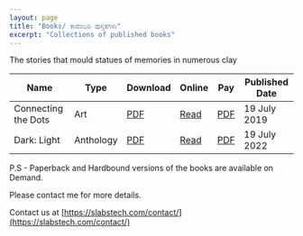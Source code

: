 ```yaml
---
layout: page
title: "Books/ ಕಾದಂಬರಿ ಪುಸ್ತಕಗಳು"
excerpt: "Collections of published books"
---
```

The stories that mould statues of memories in numerous clay

| Name                | Type      | Download                                                      | Online                                               | Pay                                              | Published Date |
|---------------------|-----------|---------------------------------------------------------------|------------------------------------------------------|--------------------------------------------------|----------------|
| Connecting the Dots | Art       | [PDF](https://gaganyatri.com/assets/pdf/ctd_vol_1.PDF)        | [Read](https://slabstech.com/connectingthedots.com/) | [PDF](https://buy.stripe.com/00g3fZf6E5C27Is8wC) | 19 July 2019   |
| Dark: Light         | Anthology | [PDF](https://gaganyatri.com/assets/pdf/dark_light_vol_1.PDF) | [Read](https://gaganyatri.com/dark_light)            | [PDF](https://buy.stripe.com/aEUeYH2jS1lMfaU3ch) | 19 July 2022   |



P.S - Paperback and Hardbound versions of the books are available on Demand. 

Please contact me for more details.

Contact us at [https://slabstech.com/contact/](https://slabstech.com/contact/)

<!--
| Expedition          | Poem      | [PDF](https://gaganyatri.com/assets/pdf/exp56_vol_1.PDF)      | [Link]({{ site.baseurl }}{% link _posts/books/publish/2019-03-20-exp56.md %}) | [Ebook](https://amzn.to/3N5JcmY)| 7 Jun 2019     |
| Why                 | Novel      | [PDF](https://gaganyatri.com/assets/pdf/why_vol_1.PDF)    | [Link]({{ site.baseurl }}{% link _posts/books/publish/2019-03-20-why.md %})    | [Ebook](https://amzn.to/2PUILxX)  | 22 Dec 2018    |
| ಅಲೆಮಾರಿ / Wandern    | Travelogue | [PDF](https://gaganyatri.com/assets/pdf/travel_vol_1.PDF) | [Link]({{ site.baseurl }}{% link _posts/books/publish/2019-03-29-travel.md %}) | [Ebook](https://amzn.to/312nYzJ)  | 7 Jun 2019     |
-->

<!-- 
Book Rank - 
Dark Light - Sep 15 2022
907,120 in Books
7,371 in Anthologies
425,662 in Foreign Language Fiction
-->
